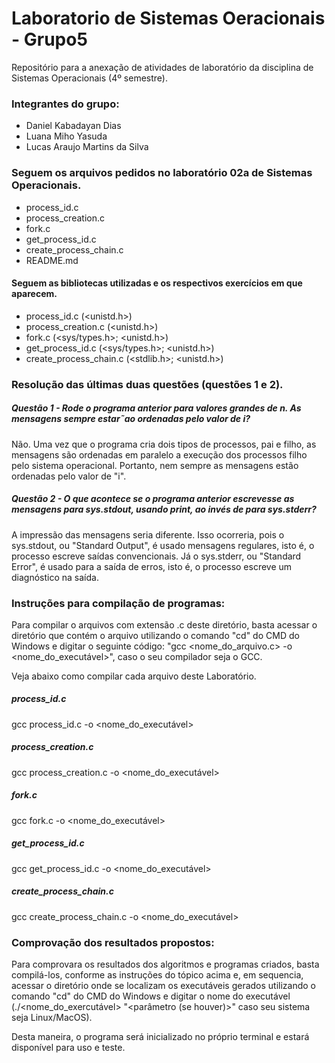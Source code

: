 # Laboratorio de Sistemas Oeracionais - Grupo5
Repositório para a anexação de atividades de laboratório da disciplina de Sistemas Operacionais (4º semestre).

### Integrantes do grupo:
- Daniel Kabadayan Dias
- Luana Miho Yasuda
- Lucas Araujo Martins da Silva

### Seguem os arquivos pedidos no laboratório 02a de Sistemas Operacionais.
- process_id.c
- process_creation.c
- fork.c
- get_process_id.c
- create_process_chain.c
- README.md

#### Seguem as bibliotecas utilizadas e os respectivos exercícios em que aparecem.
- process_id.c (<unistd.h>)
- process_creation.c (<unistd.h>)
- fork.c (<sys/types.h>; <unistd.h>)
- get_process_id.c (<sys/types.h>; <unistd.h>)
- create_process_chain.c (<stdlib.h>; <unistd.h>)

### Resolução das últimas duas questões (questões 1 e 2).

##### Questão 1 - Rode o programa anterior para valores grandes de n. As mensagens sempre estar˜ao ordenadas pelo valor de i?
Não. Uma vez que o programa cria dois tipos de processos, pai e filho, as mensagens são ordenadas em paralelo a execução dos processos filho pelo sistema operacional. Portanto, nem sempre as mensagens estão ordenadas pelo valor de "i".

##### Questão 2 - O que acontece se o programa anterior escrevesse as mensagens para sys.stdout, usando print, ao invés de para sys.stderr?
A impressão das mensagens seria diferente. Isso ocorreria, pois o sys.stdout, ou "Standard Output", é usado mensagens regulares, isto é, o processo escreve saídas convencionais. Já o sys.stderr, ou "Standard Error", é usado para a saída de erros, isto é, o processo escreve um diagnóstico na saída.

### Instruções para compilação de programas:
Para compilar o arquivos com extensão .c deste diretório, basta acessar o diretório que contém o arquivo utilizando o comando "cd" do CMD do Windows e digitar o seguinte código: "gcc <nome_do_arquivo.c> -o <nome_do_executável>", caso o seu compilador seja o GCC.

Veja abaixo como compilar cada arquivo deste Laboratório.

##### process_id.c
gcc process_id.c -o <nome_do_executável>

##### process_creation.c
gcc process_creation.c -o <nome_do_executável>

##### fork.c
gcc fork.c -o <nome_do_executável>

##### get_process_id.c
gcc get_process_id.c -o <nome_do_executável>

##### create_process_chain.c
gcc create_process_chain.c -o <nome_do_executável>

### Comprovação dos resultados propostos:
Para comprovara os resultados dos algoritmos e programas criados, basta compilá-los, conforme as instruções do tópico acima e, em sequencia, acessar o diretório onde se localizam os executáveis gerados utilizando o comando "cd" do CMD do Windows e digitar o nome do executável (./<nome_do_exercutável> "<parâmetro (se houver)>" caso seu sistema seja Linux/MacOS).
 
Desta maneira, o programa será inicializado no próprio terminal e estará disponível para uso e teste.
